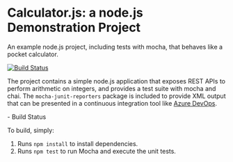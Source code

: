 Calculator.js: a node.js Demonstration Project
==============================================
An example node.js project, including tests with mocha, that behaves like
a pocket calculator.

[![Build Status](https://dev.azure.com/whimbrel99/PartsUnlimited/_apis/build/status/whimbrel99.calculator-demo?branchName=master)](https://dev.azure.com/whimbrel99/PartsUnlimited/_build/latest?definitionId=1&branchName=master)

The project contains a simple node.js application that exposes REST APIs
to perform arithmetic on integers, and provides a test suite with mocha
and chai.  The `mocha-junit-reporters` package is included to provide XML
output that can be presented in a continuous integration tool like
[Azure DevOps](https://azure.com/devops).

<your name> - Build Status

To build, simply:

1. Runs `npm install` to install dependencies.
2. Runs `npm test` to run Mocha and execute the unit tests.

